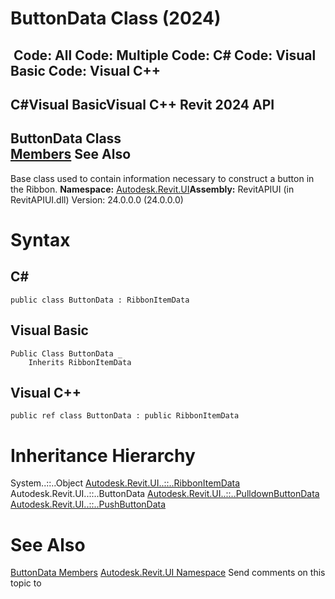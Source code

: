 # ButtonData Class (2024)

﻿
 Code: All Code: Multiple Code: C# Code: Visual Basic Code: Visual C++   
---  
C#Visual BasicVisual C++
Revit 2024 API  
---  
ButtonData Class  
[Members](11c70536-b6a9-f81d-3de7-c483401b020e.md "ButtonData Members") See Also  
---  
Base class used to contain information necessary to construct a button in the Ribbon.
**Namespace:** [Autodesk.Revit.UI](e86fd90a-8957-02a6-da7f-ced248966e3e.md "Autodesk.Revit.UI Namespace")**Assembly:** RevitAPIUI (in RevitAPIUI.dll) Version: 24.0.0.0 (24.0.0.0)
# Syntax
C#  
---  
```text
public class ButtonData : RibbonItemData
```
  
Visual Basic  
---  
```text
Public Class ButtonData _
	Inherits RibbonItemData
```
  
Visual C++  
---  
```text
public ref class ButtonData : public RibbonItemData
```
  
# Inheritance Hierarchy
System..::..Object [Autodesk.Revit.UI..::..RibbonItemData](eb399d25-88cb-c3a1-c445-37077b3a5aa1.md "RibbonItemData Class") Autodesk.Revit.UI..::..ButtonData [Autodesk.Revit.UI..::..PulldownButtonData](854f1965-add4-a49e-f8fa-a51ac1c57abb.md "PulldownButtonData Class") [Autodesk.Revit.UI..::..PushButtonData](a192ae26-cdca-3d36-72cb-51074ccd9fec.md "PushButtonData Class")
# See Also
[ButtonData Members](11c70536-b6a9-f81d-3de7-c483401b020e.md "ButtonData Members")
[Autodesk.Revit.UI Namespace](e86fd90a-8957-02a6-da7f-ced248966e3e.md "Autodesk.Revit.UI Namespace")
Send comments on this topic to 
